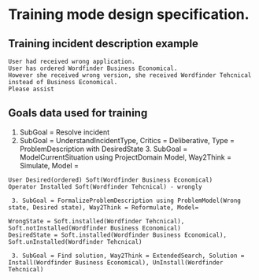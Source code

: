 # Training mode design specification.

## Training incident description example
```
User had received wrong application.
User has ordered Wordfinder Business Economical.
However she received wrong version, she received Wordfinder Tehcnical instead of Business Economical.
Please assist
```

## Goals data used for training

 1. SubGoal = Resolve incident
   2. SubGoal = UnderstandIncidentType, Critics = Deliberative, Type = ProblemDescription with DesiredState
     3. SubGoal = ModelCurrentSituation using ProjectDomain Model, Way2Think = Simulate, Model =
```
User Desired(ordered) Soft(Wordfinder Business Economical)
Operator Installed Soft(Wordfinder Tehcnical) - wrongly
```
     3. SubGoal = FormalizeProblemDescription using ProblemModel(Wrong state, Desired state), Way2Think = Reformulate, Model=
```
WrongState = Soft.installed(Wordfinder Tehcnical), Soft.notInstalled(Wordfinder Business Economical)
DesiredState = Soft.installed(Wordfinder Business Economical), Soft.unInstalled(Wordfinder Tehcnical)
```
     3. SubGoal = Find solution, Way2Think = ExtendedSearch, Solution = Install(Wordfinder Business Economical), UnInstall(Wordfinder Tehcnical)